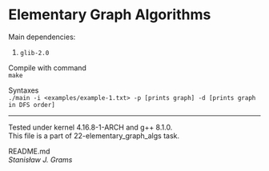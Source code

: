 # Elementary Graph Algorithms
Main dependencies:
1. `glib-2.0`

Compile with command \
`make`

Syntaxes \
`./main -i <examples/example-1.txt> -p [prints graph] -d [prints graph in DFS order]`

---
Tested under kernel 4.16.8-1-ARCH and g++ 8.1.0.
\
This file is a part of 22-elementary_graph_algs task.

README.md\
*Stanisław J. Grams*
